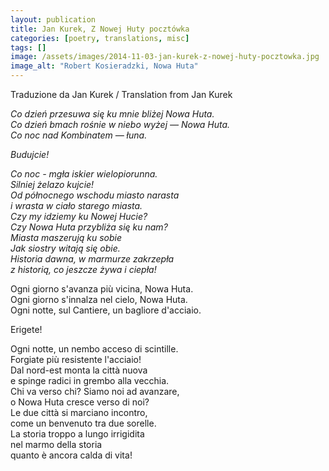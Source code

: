 ```yaml
---
layout: publication
title: Jan Kurek, Z Nowej Huty pocztówka
categories: [poetry, translations, misc]
tags: []
image: /assets/images/2014-11-03-jan-kurek-z-nowej-huty-pocztowka.jpg
image_alt: "Robert Kosieradzki, Nowa Huta"
---
```


Traduzione da Jan Kurek / Translation from Jan Kurek

<p><em>Co dzień przesuwa się ku mnie bliżej Nowa Huta.<br />
Co dzień bmach rośnie w niebo wyżej — Nowa Huta.<br />
Co noc nad Kombinatem — łuna.</em></p>

<p><em>Budujcie!</em></p>

<p><em>Co noc - mgła iskier wielopiorunna.<br />
Silniej żelazo kujcie!<br />
Od północnego wschodu miasto narasta<br />
i wrasta w ciało starego miasta.<br />
Czy my idziemy ku Nowej Hucie?<br />
Czy Nowa Huta przybliża się ku nam?<br />
Miasta maszerują ku sobie<br />
Jak siostry witają się obie.<br />
Historia dawna, w marmurze zakrzepła<br />
z historią, co jeszcze żywa i ciepła!</em></p>

<p>Ogni giorno s'avanza più vicina, Nowa Huta.<br />
Ogni giorno s'innalza nel cielo, Nowa Huta.<br />
Ogni notte, sul Cantiere, un bagliore d'acciaio.</p>

<p>Erigete!</p>

<p>Ogni notte, un nembo acceso di scintille.<br />
Forgiate più resistente l'acciaio!<br />
Dal nord-est monta la città nuova<br />
e spinge radici in grembo alla vecchia.<br />
Chi va verso chi? Siamo noi ad avanzare,<br />
o Nowa Huta cresce verso di noi?<br />
Le due città si marciano incontro,<br />
come un benvenuto tra due sorelle.<br />
La storia troppo a lungo irrigidita<br />
nel marmo della storia<br />
quanto è ancora calda di vita!</p>
